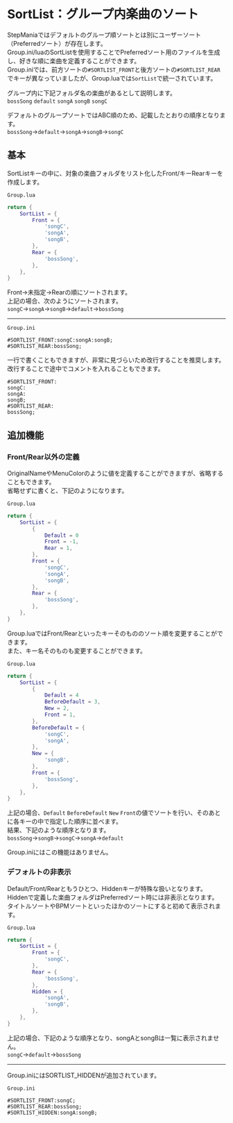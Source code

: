 # SortList：グループ内楽曲のソート

StepManiaではデフォルトのグループ順ソートとは別にユーザーソート（Preferredソート）が存在します。  
Group.ini/luaのSortListを使用することでPreferredソート用のファイルを生成し、好きな順に楽曲を定義することができます。  
Group.iniでは、前方ソートの`#SORTLIST_FRONT`と後方ソートの`#SORTLIST_REAR`でキーが異なっていましたが、Group.luaでは`SortList`で統一されています。

グループ内に下記フォルダ名の楽曲があるとして説明します。  
`bossSong` `default` `songA` `songB` `songC`  

デフォルトのグループソートではABC順のため、記載したとおりの順序となります。  
`bossSong`→`default`→`songA`→`songB`→`songC`  

## 基本

SortListキーの中に、対象の楽曲フォルダをリスト化したFront/キーRearキーを作成します。

`Group.lua`
```Lua
return {
    SortList = {
        Front = {
            'songC',
            'songA',
            'songB',
        },
        Rear = {
            'bossSong',
        },
    },
}
```
Front→未指定→Rearの順にソートされます。  
上記の場合、次のようにソートされます。  
`songC`→`songA`→`songB`→`default`→`bossSong`

---
`Group.ini`
```Plain Text
#SORTLIST_FRONT:songC:songA:songB;
#SORTLIST_REAR:bossSong;
```
一行で書くこともできますが、非常に見づらいため改行することを推奨します。  
改行することで途中でコメントを入れることもできます。
```Plain Text
#SORTLIST_FRONT:
songC:
songA:
songB;
#SORTLIST_REAR:
bossSong;
```

## 追加機能

### Front/Rear以外の定義

OriginalNameやMenuColorのように値を定義することができますが、省略することもできます。  
省略せずに書くと、下記のようになります。

`Group.lua`
```Lua
return {
    SortList = {
        {
            Default = 0
            Front = -1,
            Rear = 1,
        },
        Front = {
            'songC',
            'songA',
            'songB',
        },
        Rear = {
            'bossSong',
        },
    },
}
```

Group.luaではFront/Rearといったキーそのもののソート順を変更することができます。  
また、キー名そのものも変更することができます。  

`Group.lua`
```Lua
return {
    SortList = {
        {
            Default = 4
            BeforeDefault = 3,
            New = 2,
            Front = 1,
        },
        BeforeDefault = {
            'songC',
            'songA',
        },
        New = {
            'songB',
        },
        Front = {
            'bossSong',
        },
    },
}
```
上記の場合、`Default` `BeforeDefault` `New` `Front`の値でソートを行い、そのあとに各キーの中で指定した順序に並べます。  
結果、下記のような順序となります。  
`bossSong`→`songB`→`songC`→`songA`→`default`

Group.iniにはこの機能はありません。

### デフォルトの非表示

Default/Front/Rearともうひとつ、Hiddenキーが特殊な扱いとなります。  
Hiddenで定義した楽曲フォルダはPreferredソート時には非表示となります。  
タイトルソートやBPMソートといったほかのソートにすると初めて表示されます。  

`Group.lua`
```Lua
return {
    SortList = {
        Front = {
            'songC',
        },
        Rear = {
            'bossSong',
        },
        Hidden = {
            'songA',
            'songB',
        },
    },
}
```
上記の場合、下記のような順序となり、songAとsongBは一覧に表示されません。  
`songC`→`default`→`bossSong`

---
Group.iniにはSORTLIST_HIDDENが追加されています。

`Group.ini`
```Plain Text
#SORTLIST_FRONT:songC;
#SORTLIST_REAR:bossSong;
#SORTLIST_HIDDEN:songA:songB;
